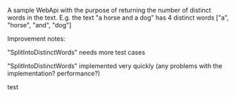 A sample WebApi with the purpose of returning the number of distinct words in the text. 
E.g. the text "a horse and a dog" has 4 distinct words ["a", "horse", "and", "dog"]


Improvement notes: 

"SplitIntoDistinctWords" needs more test cases

"SplitIntoDistinctWords" implemented very quickly (any problems with the implementation? performance?)

test
